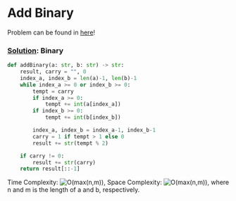 # Add Binary

Problem can be found in [here](https://leetcode.com/problems/add-binary)!

### [Solution](/Binary/67-AddBinary/solution.py): Binary

```python
def addBinary(a: str, b: str) -> str:
    result, carry = "", 0
    index_a, index_b = len(a)-1, len(b)-1
    while index_a >= 0 or index_b >= 0:
        tempt = carry
        if index_a >= 0:
            tempt += int(a[index_a])
        if index_b >= 0:
            tempt += int(b[index_b])

        index_a, index_b = index_a-1, index_b-1
        carry = 1 if tempt > 1 else 0
        result += str(tempt % 2)

    if carry != 0:
        result += str(carry)
    return result[::-1]
```

Time Complexity: ![O(max(n,m))](<https://latex.codecogs.com/svg.image?\inline&space;O(max(n,m))>), Space Complexity: ![O(max(n,m))](<https://latex.codecogs.com/svg.image?\inline&space;O(max(n,m))>), where n and m is the length of a and b, respectively.
